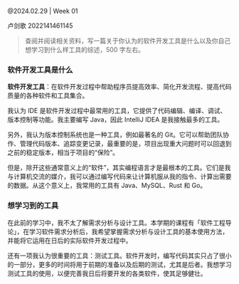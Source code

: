 @2024.02.29 | Week 01

卢剑歌 2022141461145

> 查阅并阅读相关资料，写一篇关于你认为的软件开发工具是什么以及你自己想学习到什么样工具的综述，500 字左右。

### 软件开发工具是什么

**软件开发工具**：在软件开发过程中帮助程序员提高效率、简化开发流程、提高代码质量的各种软件和工具集合。

我认为 IDE 是软件开发过程中最常用的工具，它提供了代码编辑、编译、调试、版本控制等功能。我主要编写 Java，因此 IntelliJ IDEA 是我接触最多的工具。

另外，我认为版本控制系统也是一种工具，例如最著名的 Git。它可以帮助团队协作、管理代码版本、追踪变更记录，最重要的是，项目出现重大问题时可以回退到之前的稳定版本，相当于项目的“保险”。

但是，除开这些通常意义上的“软件”，其实编程语言才是最根本的工具。它们是我与计算机交流的媒介，我可以通过编写代码来让计算机服从我的指令、计算出需要的数据。从这个意义上，我常用的工具有 Java、MySQL、Rust 和 Go。

### 想学习到的工具

在此前的学习中，我不太了解需求分析与设计工具。本学期的课程有「软件工程导论」，在学习软件需求分析后，我希望掌握需求分析与设计工具的基本使用方法，并能将它运用在日后的实际软件开发过程中。

还有一项我认为很重要的工具：测试工具。软件开发时，编写代码其实只占了很小的一部分，更多的时间将用于前期的准备以及后期的测试，尤其是后者。我想学习测试工具的使用，以便完善我日后将要开发的各类软件，使其足够健壮。
